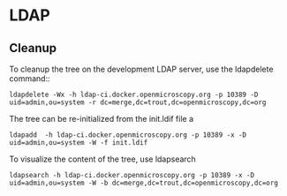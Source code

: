 LDAP
====

Cleanup
-------

To cleanup the tree on the development LDAP server, use the ldapdelete command::

````
ldapdelete -Wx -h ldap-ci.docker.openmicroscopy.org -p 10389 -D uid=admin,ou=system -r dc=merge,dc=trout,dc=openmicroscopy,dc=org
````

The tree can be re-initialized from the init.ldif file a

````
ldapadd  -h ldap-ci.docker.openmicroscopy.org -p 10389 -x -D uid=admin,ou=system -W -f init.ldif
````

To visualize the content of the tree, use ldapsearch

````
ldapsearch -h ldap-ci.docker.openmicroscopy.org -p 10389 -x -D uid=admin,ou=system -W -b dc=merge,dc=trout,dc=openmicroscopy,dc=org
````